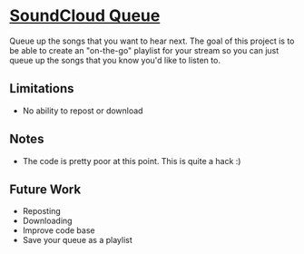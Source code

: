 # [SoundCloud Queue](http://soundcloudqueue.morgan.io)
Queue up the songs that you want to hear next. The goal of this project is to be able to create an "on-the-go" playlist for your stream so you can just queue up the songs that you know you'd like to listen to.

## Limitations
* No ability to repost or download

## Notes
* The code is pretty poor at this point. This is quite a hack :)

## Future Work
* Reposting
* Downloading
* Improve code base
* Save your queue as a playlist

